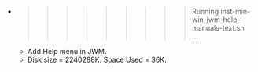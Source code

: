 * >>>>>>>>> Running inst-min-win-jwm-help-manuals-text.sh ...
  * Add Help menu in JWM.
  * Disk size = 2240288K. Space Used = 36K.
